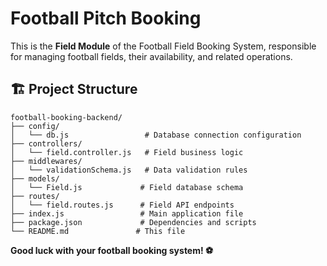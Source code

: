 # Football Pitch Booking

This is the **Field Module** of the Football Field Booking System, responsible for managing football fields, their availability, and related operations.

## 🏗️ Project Structure

```
football-booking-backend/
├── config/
│   └── db.js                 # Database connection configuration
├── controllers/
│   └── field.controller.js   # Field business logic
├── middlewares/
│   └── validationSchema.js   # Data validation rules
├── models/
│   └── Field.js             # Field database schema
├── routes/
│   └── field.routes.js      # Field API endpoints
├── index.js                 # Main application file
├── package.json             # Dependencies and scripts
└── README.md               # This file
```


**Good luck with your football booking system! ⚽**
